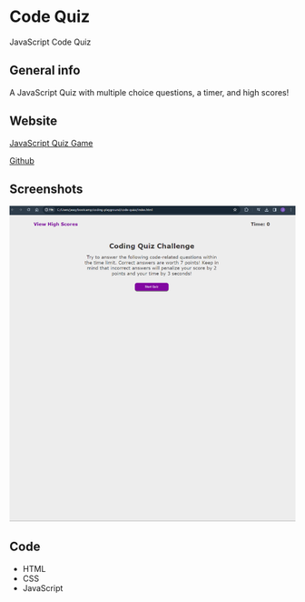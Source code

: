 # Code Quiz

JavaScript Code Quiz

## General info

A JavaScript Quiz with multiple choice questions, a timer, and high scores!

## Website

[JavaScript Quiz Game](https://xjessycaz12x.github.io/code-quizz/)

[Github](https://github.com/xjessycaz12X/code-quizz)

## Screenshots

![Question Screenshot](images/landing.png)

## Code

- HTML
- CSS
- JavaScript
